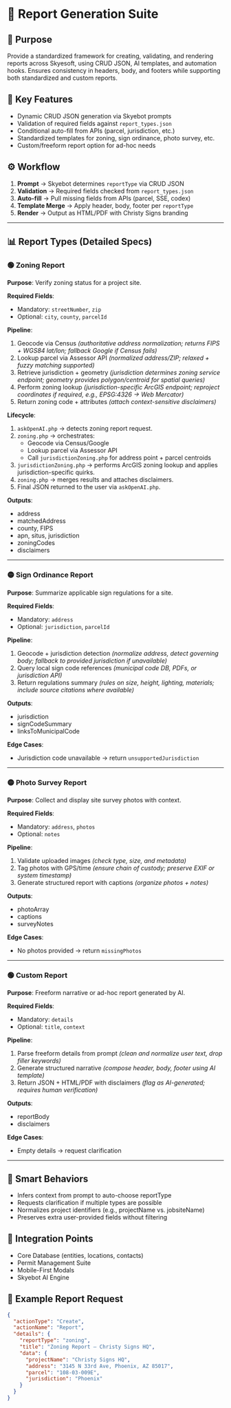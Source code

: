 # 📑 Report Generation Suite

## 🎯 Purpose  
Provide a standardized framework for creating, validating, and rendering reports across Skyesoft, using CRUD JSON, AI templates, and automation hooks. Ensures consistency in headers, body, and footers while supporting both standardized and custom reports.

## 📌 Key Features  
- Dynamic CRUD JSON generation via Skyebot prompts  
- Validation of required fields against `report_types.json`  
- Conditional auto-fill from APIs (parcel, jurisdiction, etc.)  
- Standardized templates for zoning, sign ordinance, photo survey, etc.  
- Custom/freeform report option for ad-hoc needs  

## ⚙️ Workflow  
1. **Prompt** → Skyebot determines `reportType` via CRUD JSON  
2. **Validation** → Required fields checked from `report_types.json`  
3. **Auto-fill** → Pull missing fields from APIs (parcel, SSE, codex)  
4. **Template Merge** → Apply header, body, footer per `reportType`  
5. **Render** → Output as HTML/PDF with Christy Signs branding  

---

## 📊 Report Types (Detailed Specs)

### 🟢 Zoning Report  
**Purpose**: Verify zoning status for a project site.  

**Required Fields**:  
- Mandatory: `streetNumber`, `zip`  
- Optional: `city`, `county`, `parcelId`  

**Pipeline**:  
1. Geocode via Census *(authoritative address normalization; returns FIPS + WGS84 lat/lon; fallback Google if Census fails)*  
2. Lookup parcel via Assessor API *(normalized address/ZIP; relaxed + fuzzy matching supported)*  
3. Retrieve jurisdiction + geometry *(jurisdiction determines zoning service endpoint; geometry provides polygon/centroid for spatial queries)*  
4. Perform zoning lookup *(jurisdiction-specific ArcGIS endpoint; reproject coordinates if required, e.g., EPSG:4326 → Web Mercator)*  
5. Return zoning code + attributes *(attach context-sensitive disclaimers)*  

**Lifecycle**:  
1. `askOpenAI.php` → detects zoning report request.  
2. `zoning.php` → orchestrates:  
   - Geocode via Census/Google  
   - Lookup parcel via Assessor API  
   - Call `jurisdictionZoning.php` for address point + parcel centroids  
3. `jurisdictionZoning.php` → performs ArcGIS zoning lookup and applies jurisdiction-specific quirks.  
4. `zoning.php` → merges results and attaches disclaimers.  
5. Final JSON returned to the user via `askOpenAI.php`.  

**Outputs**:  
- address  
- matchedAddress  
- county, FIPS  
- apn, situs, jurisdiction  
- zoningCodes  
- disclaimers  
---

### 🟡 Sign Ordinance Report  
**Purpose**: Summarize applicable sign regulations for a site.  

**Required Fields**:  
- Mandatory: `address`  
- Optional: `jurisdiction`, `parcelId`  

**Pipeline**:  
1. Geocode + jurisdiction detection *(normalize address, detect governing body; fallback to provided jurisdiction if unavailable)*  
2. Query local sign code references *(municipal code DB, PDFs, or jurisdiction API)*  
3. Return regulations summary *(rules on size, height, lighting, materials; include source citations where available)*  

**Outputs**:  
- jurisdiction  
- signCodeSummary  
- linksToMunicipalCode  

**Edge Cases**:  
- Jurisdiction code unavailable → return `unsupportedJurisdiction`  

---

### 🟡 Photo Survey Report  
**Purpose**: Collect and display site survey photos with context.  

**Required Fields**:  
- Mandatory: `address`, `photos`  
- Optional: `notes`  

**Pipeline**:  
1. Validate uploaded images *(check type, size, and metadata)*  
2. Tag photos with GPS/time *(ensure chain of custody; preserve EXIF or system timestamp)*  
3. Generate structured report with captions *(organize photos + notes)*  

**Outputs**:  
- photoArray  
- captions  
- surveyNotes  

**Edge Cases**:  
- No photos provided → return `missingPhotos`  

---

### 🟢 Custom Report  
**Purpose**: Freeform narrative or ad-hoc report generated by AI.  

**Required Fields**:  
- Mandatory: `details`  
- Optional: `title`, `context`  

**Pipeline**:  
1. Parse freeform details from prompt *(clean and normalize user text, drop filler keywords)*  
2. Generate structured narrative *(compose header, body, footer using AI template)*  
3. Return JSON + HTML/PDF with disclaimers *(flag as AI-generated; requires human verification)*  

**Outputs**:  
- reportBody  
- disclaimers  

**Edge Cases**:  
- Empty details → request clarification  

---

## 🧠 Smart Behaviors  
- Infers context from prompt to auto-choose reportType  
- Requests clarification if multiple types are possible  
- Normalizes project identifiers (e.g., projectName vs. jobsiteName)  
- Preserves extra user-provided fields without filtering  

## 🔌 Integration Points  
- Core Database (entities, locations, contacts)  
- Permit Management Suite  
- Mobile-First Modals  
- Skyebot AI Engine  

## 🏁 Example Report Request  
```json
{
  "actionType": "Create",
  "actionName": "Report",
  "details": {
    "reportType": "zoning",
    "title": "Zoning Report – Christy Signs HQ",
    "data": {
      "projectName": "Christy Signs HQ",
      "address": "3145 N 33rd Ave, Phoenix, AZ 85017",
      "parcel": "108-03-009E",
      "jurisdiction": "Phoenix"
    }
  }
}
```